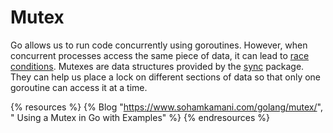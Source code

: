 # Mutex

Go allows us to run code concurrently using goroutines. However, when concurrent processes access the same piece of data, it can lead to [race conditions](https://www.sohamkamani.com/golang/data-races/). Mutexes are data structures provided by the [sync](https://pkg.go.dev/sync/) package. They can help us place a lock on different sections of data so that only one goroutine can access it at a time.

{% resources %}
  {% Blog "https://www.sohamkamani.com/golang/mutex/", " Using a Mutex in Go with Examples" %}
{% endresources %}
